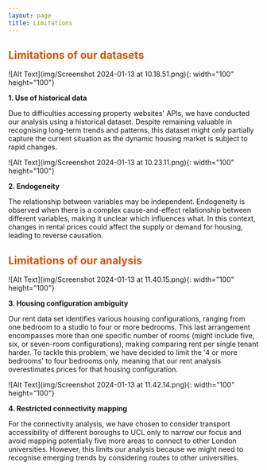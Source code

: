```yaml
---
layout: page
title: Limitations
---
```

## <span style="color: #D35400 ;">Limitations of our datasets</span>

![Alt Text](img/Screenshot 2024-01-13 at 10.18.51.png){: width="100" height="100"}

<strong>1. Use of historical data</strong>

Due to difficulties accessing property websites' APIs, we have conducted our analysis using a historical dataset. Despite remaining valuable in recognising long-term trends and patterns, this dataset might only partially capture the current situation as the dynamic housing market is subject to rapid changes.

![Alt Text](img/Screenshot 2024-01-13 at 10.23.11.png){: width="100" height="100"}

<strong>2. Endogeneity</strong>

The relationship between variables may be independent. Endogeneity is observed when there is a complex cause-and-effect relationship between different variables, making it unclear which influences what. In this context, changes in rental prices could affect the supply or demand for housing, leading to reverse causation.

## <span style="color: #D35400 ;">Limitations of our analysis</span>

![Alt Text](img/Screenshot 2024-01-13 at 11.40.15.png){: width="100" height="100"}

<strong>3. Housing configuration ambiguity</strong>

Our rent data set identifies various housing configurations, ranging from one bedroom to a studio to four or more bedrooms. This last arrangement encompasses more than one specific number of rooms (might include five, six, or seven-room configurations), making comparing rent per single tenant harder. To tackle this problem, we have decided to limit the '4 or more bedrooms' to four bedrooms only, meaning that our rent analysis overestimates prices for that housing configuration.

![Alt Text](img/Screenshot 2024-01-13 at 11.42.14.png){: width="100" height="100"}

<strong>4. Restricted connectivity mapping</strong>

For the connectivity analysis, we have chosen to consider transport accessibility of different boroughs to UCL only to narrow our focus and avoid mapping potentially five more areas to connect to other London universities. However, this limits our analysis because we might need to recognise emerging trends by considering routes to other universities.
